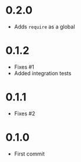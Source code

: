 # 0.2.0
* Adds `require` as a global  

# 0.1.2
* Fixes #1
* Added integration tests

# 0.1.1
* Fixes #2

# 0.1.0
* First commit
